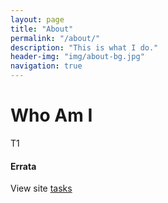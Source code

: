 ```yaml
---
layout: page
title: "About"
permalink: "/about/"
description: "This is what I do."
header-img: "img/about-bg.jpg"
navigation: true
---
```

# Who Am I
T1
#### Errata
View site [tasks](/tasks/)